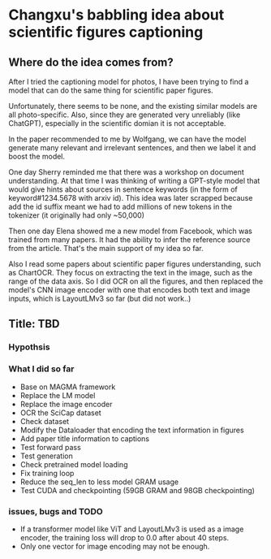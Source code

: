# Changxu's babbling idea about scientific figures captioning

## Where do the idea comes from?

After I tried the captioning model for photos, I have been trying to find a model that can do the same thing for scientific paper figures.

Unfortunately, there seems to be none, and the existing similar models are all photo-specific.
Also, since they are generated very unreliably (like ChatGPT), especially in the scientific domian it is not acceptable.

In the paper recommended to me by Wolfgang, we can have the model generate many relevant and irrelevant sentences, and then we label it and boost the model.

One day Sherry reminded me that there was a workshop on document understanding. 
At that time I was thinking of writing a GPT-style model that would give hints about sources in sentence keywords (in the form of keyword#1234.5678 with arxiv id).
This idea was later scrapped because add the id suffix meant we had to add millions of new tokens in the tokenizer (it originally had only ~50,000)

Then one day Elena showed me a new model from Facebook, which was trained from many papers. 
It had the ability to infer the reference source from the article.
That's the main support of my idea so far.

Also I read some papers about scientific paper figures understanding, such as ChartOCR.
They focus on extracting the text in the image, such as the range of the data axis.
So I did OCR on all the figures, and then replaced the model's CNN image encoder with one that encodes both text and image inputs,
which is LayoutLMv3 so far (but did not work..)

## Title: TBD

### Hypothsis

### What I did so far
- Base on MAGMA framework
- Replace the LM model
- Replace the image encoder
- OCR the SciCap dataset
- Check dataset
- Modify the Dataloader that encoding the text information in figures
- Add paper title information to captions
- Test forward pass
- Test generation
- Check pretrained model loading
- Fix training loop
- Reduce the seq_len to less model GRAM usage
- Test CUDA and checkpointing (59GB GRAM and 98GB checkpointing)

### issues, bugs and TODO
- If a transformer model like ViT and LayoutLMv3 is used as a image encoder, the training loss will drop to 0.0 after about 40 steps.
- Only one vector for image encoding may not be enough.